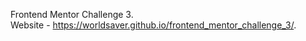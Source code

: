 Frontend Mentor Challenge 3.<br>
Website - https://worldsaver.github.io/frontend_mentor_challenge_3/.
